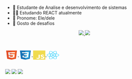 ### 
- 🎒 Estudante de Analise e desenvolvimento de sistemas
- 👨‍💻 Estudando REACT atualmente
- 👦 Pronome: Ele/dele
- 🧠 Gosto de desafios

<div align="center">
  <a href="https://github.com/CesarMickael">
  <img height="180em" src="https://github-readme-stats.vercel.app/api?username=CesarMickael&show_icons=true&theme=dracula&include_all_commits=true&count_private=true"/>
  <img height="180em" src="https://github-readme-stats.vercel.app/api/top-langs/?username=CesarMickael&layout=compact&langs_count=7&theme=dracula"/>
</div>

##

<div style="display: inline_block"><br>

  <img align="center" alt="CesarMickael-HTML" height="30" width="40" src="https://raw.githubusercontent.com/devicons/devicon/master/icons/html5/html5-original.svg">
  <img align="center" alt="CesarMickael-CSS" height="30" width="40" src="https://raw.githubusercontent.com/devicons/devicon/master/icons/css3/css3-original.svg">
  <img align="center" alt="CesarMickael-Js" height="30" width="40" src="https://raw.githubusercontent.com/devicons/devicon/master/icons/javascript/javascript-plain.svg">
  <img align="center" alt="CesarMickael-React" height="30" width="40" src="https://raw.githubusercontent.com/devicons/devicon/master/icons/react/react-original.svg">

</div>

##

<div>
 <a href="mailto:mickaelcesar2@gmail.com"> <img src ="https://img.shields.io/badge/Gmail-D14836?style=for-the-badge&logo=gmail&logoColor=white target=_blank"></a>
 <a href ="https://www.linkedin.com/in/cesar-mickael/"><img src="https://img.shields.io/badge/LinkedIn-0077B5?style=for-the-badge&logo=linkedin&logoColor=white target=_blank"></a>
 <a href="https://web.whatsapp.com/send?phone:47997222810"><img src="https://img.shields.io/badge/WhatsApp-25D366?style=for-the-badge&logo=whatsapp&logoColor=white target=_blank"></a>
</div>
